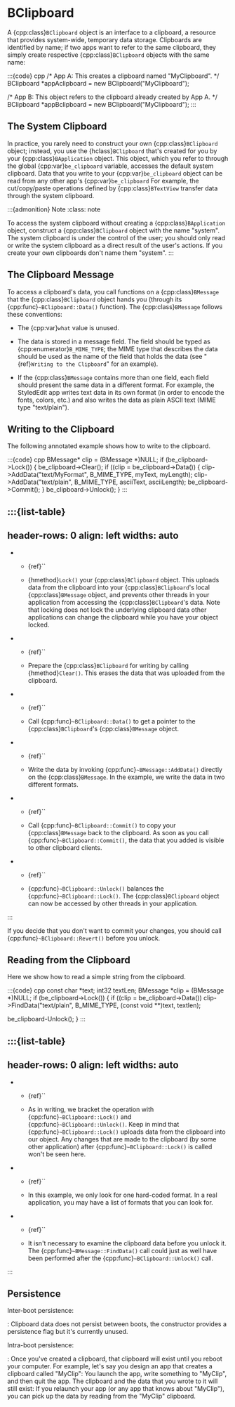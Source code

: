 # BClipboard

A {cpp:class}`BClipboard` object is an interface to a clipboard, a resource
that provides system-wide, temporary data storage. Clipboards are
identified by name; if two apps want to refer to the same clipboard, they
simply create respective {cpp:class}`BClipboard` objects with the same
name:

:::{code} cpp
/* App A: This creates a clipboard named "MyClipboard". */
BClipboard *appAclipboard = new BClipboard("MyClipboard");

/* App B: This object refers to the clipboard already created
   by App A. */
BClipboard *appBclipboard = new BClipboard("MyClipboard");
:::

## The System Clipboard

In practice, you rarely need to construct your own {cpp:class}`BClipboard`
object; instead, you use the {hclass}`BClipboard` that's created for you by
your {cpp:class}`BApplication` object. This object, which you refer to
through the global {cpp:var}`be_clipboard` variable, accesses the default
system clipboard. Data that you write to your {cpp:var}`be_clipboard`
object can be read from any other app's {cpp:var}`be_clipboard` For
example, the cut/copy/paste operations defined by {cpp:class}`BTextView`
transfer data through the system clipboard.

:::{admonition} Note
:class: note






To access the system clipboard without creating a {cpp:class}`BApplication`
object, construct a {cpp:class}`BClipboard` object with the name "system".
The system clipboard is under the control of the user; you should only read
or write the system clipboard as a direct result of the user's actions. If
you create your own clipboards don't name them "system".
:::

## The Clipboard Message

To access a clipboard's data, you call functions on a {cpp:class}`BMessage`
that the {cpp:class}`BClipboard` object hands you (through its
{cpp:func}`~BClipboard::Data()` function). The {cpp:class}`BMessage`
follows these conventions:

- The {cpp:var}`what` value is unused.

- The data is stored in a message field. The field should be typed as
  {cpp:enumerator}`B_MIME_TYPE`; the MIME type that describes the data
  should be used as the name of the field that holds the data (see
  "{ref}`Writing to the Clipboard`" for an example).

- If the {cpp:class}`BMessage` contains more than one field, each field
  should present the same data in a different format. For example, the
  StyledEdit app writes text data in its own format (in order to encode the
  fonts, colors, etc.) and also writes the data as plain ASCII text (MIME
  type "text/plain").

## Writing to the Clipboard

The following annotated example shows how to write to the clipboard.

:::{code} cpp
BMessage* clip = (BMessage *)NULL;
  if (be_clipboard->Lock()) {
    be_clipboard->Clear();
    if ((clip = be_clipboard->Data()) {
       clip->AddData("text/MyFormat", B_MIME_TYPE, myText,
                     myLength);
       clip->AddData("text/plain", B_MIME_TYPE, asciiText,
                     asciiLength);
       be_clipboard->Commit();
    }
    be_clipboard->Unlock();
 }
:::

:::{list-table}
---
header-rows: 0
align: left
widths: auto
---
-
	- {ref}``

	- {hmethod}`Lock()` your {cpp:class}`BClipboard` object. This uploads data
		from the clipboard into your {cpp:class}`BClipboard`'s local
		{cpp:class}`BMessage` object, and prevents other threads in your
		application from accessing the {cpp:class}`BClipboard`'s data. Note that
		locking does not lock the underlying clipboard data other applications can
		change the clipboard while you have your object locked.
-
	- {ref}``

	- Prepare the {cpp:class}`BClipboard` for writing by calling
		{hmethod}`Clear()`. This erases the data that was uploaded from the
		clipboard.
-
	- {ref}``

	- Call {cpp:func}`~BClipboard::Data()` to get a pointer to the
		{cpp:class}`BClipboard`'s {cpp:class}`BMessage` object.
-
	- {ref}``

	- Write the data by invoking {cpp:func}`~BMessage::AddData()` directly on the
		{cpp:class}`BMessage`. In the example, we write the data in two different
		formats.
-
	- {ref}``

	- Call {cpp:func}`~BClipboard::Commit()` to copy your {cpp:class}`BMessage`
		back to the clipboard. As soon as you call
		{cpp:func}`~BClipboard::Commit()`, the data that you added is visible to
		other clipboard clients.
-
	- {ref}``

	- {cpp:func}`~BClipboard::Unlock()` balances the
		{cpp:func}`~BClipboard::Lock()`. The {cpp:class}`BClipboard` object can now
		be accessed by other threads in your application.

:::

If you decide that you don't want to commit your changes, you should call
{cpp:func}`~BClipboard::Revert()` before you unlock.

## Reading from the Clipboard

Here we show how to read a simple string from the clipboard.

:::{code} cpp
const char *text;
int32 textLen;
BMessage *clip = (BMessage *)NULL;
 if (be_clipboard->Lock()) {
   if ((clip = be_clipboard->Data())
      clip->FindData("text/plain", B_MIME_TYPE,
          (const void **)text, textlen);

   be_clipboard-Unlock();
}
:::

:::{list-table}
---
header-rows: 0
align: left
widths: auto
---
-
	- {ref}``

	- As in writing, we bracket the operation with
		{cpp:func}`~BClipboard::Lock()` and {cpp:func}`~BClipboard::Unlock()`. Keep
		in mind that {cpp:func}`~BClipboard::Lock()` uploads data from the
		clipboard into our object. Any changes that are made to the clipboard (by
		some other application) after {cpp:func}`~BClipboard::Lock()` is called
		won't be seen here.
-
	- {ref}``

	- In this example, we only look for one hard-coded format. In a real
		application, you may have a list of formats that you can look for.
-
	- {ref}``

	- It isn't necessary to examine the clipboard data before you unlock it. The
		{cpp:func}`~BMessage::FindData()` call could just as well have been
		performed after the {cpp:func}`~BClipboard::Unlock()` call.

:::

## Persistence

Inter-boot persistence:

: Clipboard data does not persist between boots, the constructor provides a
persistence flag but it's currently unused.

Intra-boot persistence:

: Once you've created a clipboard, that clipboard will exist until you reboot
your computer. For example, let's say you design an app that creates a
clipboard called "MyClip": You launch the app, write something to "MyClip",
and then quit the app. The clipboard and the data that you wrote to it will
still exist: If you relaunch your app (or any app that knows about
"MyClip"), you can pick up the data by reading from the "MyClip" clipboard.
